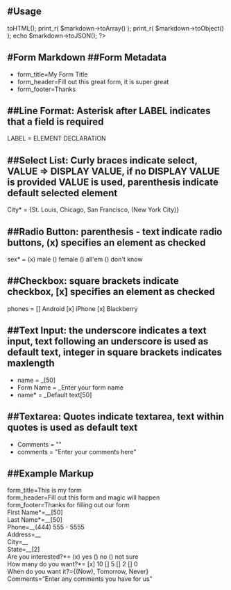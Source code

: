 #Usage
---
<?php  
$data =<<< DATA
form_title=This is my form  
form_header=Fill out this form and magic will happen  
form_footer=Thanks for filling out our form  
First Name\*=\__\__[50]  
Last Name\*=\__\__[50]  
Phone=\__\__(444) 555 - 5555
DATA;

$markdown = new forms_markdown($data);  
echo $markdown->toHTML();  
print_r(  
	$markdown->toArray()  
);  
print_r(  
	$markdown->toObject()  
);  
echo $markdown->toJSON();  
  
?>  

#Form Markdown
##Form Metadata
---
* form_title=My Form Title
* form_header=Fill out this great form, it is super great
* form_footer=Thanks

##Line Format: Asterisk after LABEL indicates that a field is required
---
LABEL = ELEMENT DECLARATION

##Select List: Curly braces indicate select, VALUE => DISPLAY VALUE, if no DISPLAY VALUE is provided VALUE is used, parenthesis indicate default selected element
---
City* = {St. Louis, Chicago, San Francisco, (New York City)}

##Radio Button: parenthesis - text indicate radio buttons, (x) specifies an element as checked
---
sex* = (x) male () female () all'em () don't know

##Checkbox: square brackets indicate checkbox, [x] specifies an element as checked
---
phones = [] Android [x] iPhone [x] Blackberry

##Text Input: the underscore indicates a text input, text following an underscore is used as default text, integer in square brackets indicates maxlength
---
* name = _[50]
* Form Name = _Enter your form name
* name* = _Default text[50]

##Textarea: Quotes indicate textarea, text within quotes is used as default text
---
* Comments = ""
* comments = "Enter your comments here"

##Example Markup
---
form_title=This is my form  
form_header=Fill out this form and magic will happen  
form_footer=Thanks for filling out our form  
First Name\*=\__\__[50]  
Last Name\*=\__\__[50]  
Phone=\__\__(444) 555 - 5555  
Address=\__  
City=\__  
State=\__[2]  
Are you interested?\*= (x) yes () no () not sure  
How many do you want?\*= [x] 10 [] 5 [] 2 [] 0  
When do you want it?={(Now), Tomorrow, Never}  
Comments=”Enter any comments you have for us”